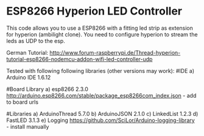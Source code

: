 # ESP8266 Hyperion LED Controller

This code allows you to use a ESP8266 with a fitting led strip as extension for hyperion (ambilight clone).
You need to configure hyperion to stream the leds as UDP to the esp.

German Tutorial:
http://www.forum-raspberrypi.de/Thread-hyperion-tutorial-esp8266-nodemcu-addon-wifi-led-controller-udp

Tested with following following libraries (other versions may work):
#IDE
a) Arduino IDE 1.6.12

#Board Library
a) esp8266 2.3.0 http://arduino.esp8266.com/stable/package_esp8266com_index.json - add to board urls


#Libraries
a) ArduinoThread 5.7.0
b) ArduinoJSON 2.1.0
c) LinkedList 1.2.3
d) FastLED 3.1.3
e) Logging https://github.com/SciLor/Arduino-logging-library - install manually